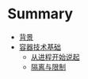 # Summary

- [背景](./chapter_1.md)
- [容器技术基础](./chapter_2.md)
    - [从进程开始说起](./chapter_2_1.md)
    - [隔离与限制](./chapter_2_2.md)
